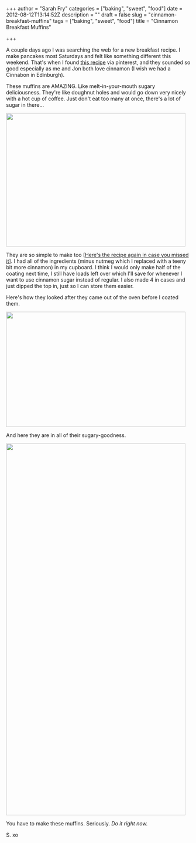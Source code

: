 +++
author = "Sarah Fry"
categories = ["baking", "sweet", "food"]
date = 2012-08-12T13:14:52Z
description = ""
draft = false
slug = "cinnamon-breakfast-muffins"
tags = ["baking", "sweet", "food"]
title = "Cinnamon Breakfast Muffins"

+++


A couple days ago I was searching the web for a new breakfast recipe. I make pancakes most Saturdays and felt like something different this weekend. That's when I found <a href="http://velvetlava.blogspot.co.uk/2009/02/i-am-now-in-muffin-loop.html" target="_blank">this recipe</a> via pinterest, and they sounded so good especially as me and Jon both love cinnamon (I wish we had a Cinnabon in Edinburgh).

These muffins are AMAZING. Like melt-in-your-mouth sugary deliciousness. They're like doughnut holes and would go down very nicely with a hot cup of coffee. Just don't eat too many at once, there's a lot of sugar in there...

<a href="http://sweetaspi.co.uk/images/2012/08/muffins.jpg"><img class="aligncenter size-full wp-image-1157" title="muffins" src="http://sweetaspi.co.uk/images/2012/08/muffins.jpg" alt="" width="490" height="364" /></a>

They are so simple to make too [<a href="http://velvetlava.blogspot.co.uk/2009/02/i-am-now-in-muffin-loop.html" target="_blank">Here's the recipe again in case you missed it</a>]. I had all of the ingredients (minus nutmeg which I replaced with a teeny bit more cinnamon) in my cupboard. I think I would only make half of the coating next time, I still have loads left over which I'll save for whenever I want to use cinnamon sugar instead of regular. I also made 4 in cases and just dipped the top in, just so I can store them easier.

Here's how they looked after they came out of the oven before I coated them.

<a href="http://sweetaspi.co.uk/images/2012/08/beforesugar.jpg"><img class="aligncenter size-full wp-image-1158" title="beforesugar" src="http://sweetaspi.co.uk/images/2012/08/beforesugar.jpg" alt="" width="490" height="314" /></a>

And here they are in all of their sugary-goodness.

<a href="http://sweetaspi.co.uk/images/2012/08/muffins2.jpg"><img class="aligncenter size-full wp-image-1159" title="muffins2" src="http://sweetaspi.co.uk/images/2012/08/muffins2.jpg" alt="" width="490" height="1014" /></a>

You have to make these muffins. Seriously. <em>Do it right now.</em>

S. xo

